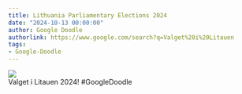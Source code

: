 ```yaml
---
title: Lithuania Parliamentary Elections 2024
date: "2024-10-13 00:00:00"
author: Google Doodle
authorlink: https://www.google.com/search?q=Valget%20i%20Litauen
tags:
- Google-Doodle
---
```

<img src="https://www.google.com/logos/doodles/2024/lithuania-national-elections-2024-6753651837110551-l.png" referrerpolicy="no-referrer"><br>Valget i Litauen 2024! #GoogleDoodle